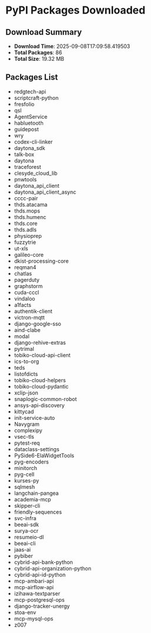 # PyPI Packages Downloaded

## Download Summary
- **Download Time**: 2025-09-08T17:09:58.419503
- **Total Packages**: 86
- **Total Size**: 19.32 MB

## Packages List
- redgtech-api
- scriptcraft-python
- fresfolio
- qsl
- AgentService
- habluetooth
- guidepost
- wry
- codex-cli-linker
- daytona_sdk
- talk-box
- daytona
- traceforest
- clesyde_cloud_lib
- pnwtools
- daytona_api_client
- daytona_api_client_async
- cccc-pair
- thds.atacama
- thds.mops
- thds.humenc
- thds.core
- thds.adls
- physioprep
- fuzzytrie
- ut-xls
- galileo-core
- dkist-processing-core
- reqman4
- chatlas
- pagerduty
- graphstorm
- cuda-cccl
- vindaloo
- a1facts
- authentik-client
- victron-mqtt
- django-google-sso
- aind-clabe
- modal
- django-rehive-extras
- pytrimal
- tobiko-cloud-api-client
- ics-to-org
- teds
- listofdicts
- tobiko-cloud-helpers
- tobiko-cloud-pydantic
- xclip-json
- snaplogic-common-robot
- ansys-api-discovery
- kittycad
- init-service-auto
- Navygram
- complexipy
- vsec-tls
- pytest-req
- dataclass-settings
- PySide6-ElaWidgetTools
- pyg-encoders
- minitorch
- pyg-cell
- kurses-py
- sqlmesh
- langchain-pangea
- academia-mcp
- skipper-cli
- friendly-sequences
- svc-infra
- beeai-sdk
- surya-ocr
- resumeio-dl
- beeai-cli
- jaas-ai
- pybiber
- cybrid-api-bank-python
- cybrid-api-organization-python
- cybrid-api-id-python
- mcp-ambari-api
- mcp-airflow-api
- izihawa-textparser
- mcp-postgresql-ops
- django-tracker-unergy
- stoa-env
- mcp-mysql-ops
- z007
